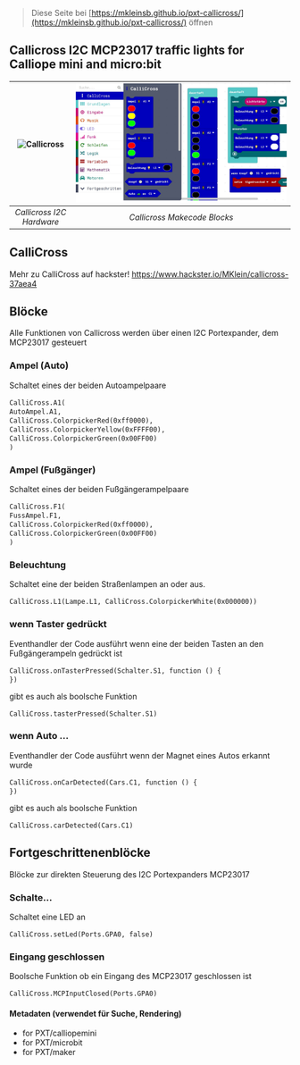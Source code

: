 
> Diese Seite bei [https://mkleinsb.github.io/pxt-callicross/](https://mkleinsb.github.io/pxt-callicross/) öffnen

## Callicross I2C MCP23017 traffic lights for Calliope mini and micro:bit

| ![Callicross](https://github.com/MKleinSB/pxt-callicross/blob/master/1.jpg "CalliCross & Calliope") | ![Blocks](https://github.com/MKleinSB/pxt-callicross/blob/master/callicross2.jpg "Blocks") |
| :----------------------------------------------------------------------------------------------: | :----------------------------------------------------------------------------------------------------: |
|                                            _Callicross I2C Hardware_                                            |                                   _Callicross Makecode Blocks_                                   |

## CalliCross
Mehr zu CalliCross auf hackster! https://www.hackster.io/MKlein/callicross-37aea4

## Blöcke 
Alle Funktionen von Callicross werden über einen I2C Portexpander, dem MCP23017 gesteuert

### Ampel (Auto)

Schaltet eines der beiden Autoampelpaare

```sig
CalliCross.A1(
AutoAmpel.A1,
CalliCross.ColorpickerRed(0xff0000),
CalliCross.ColorpickerYellow(0xFFFF00),
CalliCross.ColorpickerGreen(0x00FF00)
)
```
### Ampel (Fußgänger)

Schaltet eines der beiden Fußgängerampelpaare

```sig
CalliCross.F1(
FussAmpel.F1,
CalliCross.ColorpickerRed(0xff0000),
CalliCross.ColorpickerGreen(0x00FF00)
)
```
### Beleuchtung

Schaltet eine der beiden Straßenlampen an oder aus.

```sig
CalliCross.L1(Lampe.L1, CalliCross.ColorpickerWhite(0x000000))
```
### wenn Taster gedrückt
Eventhandler der Code ausführt wenn eine der beiden Tasten an den Fußgängerampeln gedrückt ist

```sig
CalliCross.onTasterPressed(Schalter.S1, function () {
})
```

gibt es auch als boolsche Funktion
```sig
CalliCross.tasterPressed(Schalter.S1)
```

### wenn Auto ...

Eventhandler der Code ausführt wenn der Magnet eines Autos erkannt wurde

```sig
CalliCross.onCarDetected(Cars.C1, function () {
})
```

gibt es auch als boolsche Funktion
```sig
CalliCross.carDetected(Cars.C1)
```

## Fortgeschrittenenblöcke 
Blöcke zur direkten Steuerung des I2C Portexpanders MCP23017

### Schalte...

Schaltet eine LED an

```sig
CalliCross.setLed(Ports.GPA0, false)
```
### Eingang geschlossen

Boolsche Funktion ob ein Eingang des MCP23017 geschlossen ist

```sig
CalliCross.MCPInputClosed(Ports.GPA0)
```


#### Metadaten  (verwendet für Suche, Rendering)

* for PXT/calliopemini
* for PXT/microbit
* for PXT/maker
<script src="https://makecode.com/gh-pages-embed.js"></script><script>makeCodeRender("{{ site.makecode.home_url }}", "{{ site.github.owner_name }}/{{ site.github.repository_name }}");</script>
